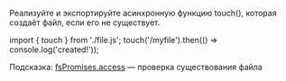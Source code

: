 Реализуйте и экспортируйте асинхронную функцию touch(), которая создаёт файл, если его не существует.

import { touch } from './file.js';
touch('/myfile').then(() => console.log('created!'));

Подсказка:
[fsPromises.access](https://nodejs.org/api/fs.html#fs_fspromises_access_path_mode) — проверка существования файла
